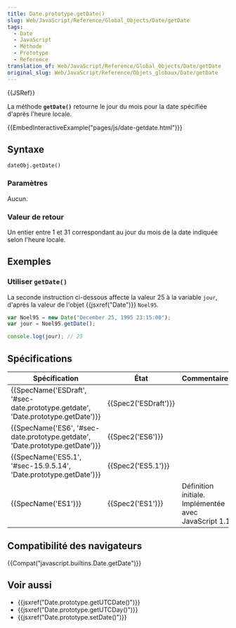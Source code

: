 ```yaml
---
title: Date.prototype.getDate()
slug: Web/JavaScript/Reference/Global_Objects/Date/getDate
tags:
  - Date
  - JavaScript
  - Méthode
  - Prototype
  - Reference
translation_of: Web/JavaScript/Reference/Global_Objects/Date/getDate
original_slug: Web/JavaScript/Reference/Objets_globaux/Date/getDate
---
```

{{JSRef}}

La méthode **`getDate()`** retourne le jour du mois pour la date spécifiée d'après l'heure locale.

{{EmbedInteractiveExample("pages/js/date-getdate.html")}}

## Syntaxe

    dateObj.getDate()

### Paramètres

Aucun.

### Valeur de retour

Un entier entre 1 et 31 correspondant au jour du mois de la date indiquée selon l'heure locale.

## Exemples

### Utiliser `getDate()`

La seconde instruction ci-dessous affecte la valeur 25 à la variable `jour`, d'après la valeur de l'objet {{jsxref("Date")}} `Noel95`.

```js
var Noel95 = new Date("December 25, 1995 23:15:00");
var jour = Noel95.getDate();

console.log(jour); // 25
```

## Spécifications

| Spécification                                                                                                | État                         | Commentaires                                          |
| ------------------------------------------------------------------------------------------------------------ | ---------------------------- | ----------------------------------------------------- |
| {{SpecName('ESDraft', '#sec-date.prototype.getdate', 'Date.prototype.getDate')}} | {{Spec2('ESDraft')}} |                                                       |
| {{SpecName('ES6', '#sec-date.prototype.getdate', 'Date.prototype.getDate')}}         | {{Spec2('ES6')}}         |                                                       |
| {{SpecName('ES5.1', '#sec-15.9.5.14', 'Date.prototype.getDate')}}                     | {{Spec2('ES5.1')}}     |                                                       |
| {{SpecName('ES1')}}                                                                                     | {{Spec2('ES1')}}         | Définition initiale. Implémentée avec JavaScript 1.1. |

## Compatibilité des navigateurs

{{Compat("javascript.builtins.Date.getDate")}}

## Voir aussi

- {{jsxref("Date.prototype.getUTCDate()")}}
- {{jsxref("Date.prototype.getUTCDay()")}}
- {{jsxref("Date.prototype.setDate()")}}
